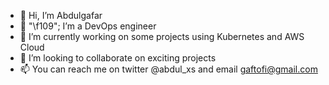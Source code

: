 - 👋 Hi, I’m Abdulgafar
- 👀 "\f109";  I’m a DevOps engineer
- 🌱 I’m currently working on some projects using Kubernetes and AWS Cloud
- 💞️ I’m looking to collaborate on exciting projects
- 📫 You can reach me on twitter @abdul_xs and email gaftofi@gmail.com

<!---
abdulxs/abdulxs is a ✨ special ✨ repository because its `README.md` (this file) appears on your GitHub profile.
You can click the Preview link to take a look at your changes.
--->

